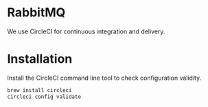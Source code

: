 # RabbitMQ

We use CircleCI for continuous integration and delivery. 

# Installation

Install the CircleCI command line tool to check configuration validity.

```bash
brew install circleci
circleci config validate
```

